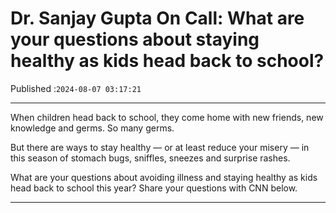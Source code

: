 # Dr. Sanjay Gupta On Call: What are your questions about staying healthy as kids head back to school?

Published :`2024-08-07 03:17:21`

---

When children head back to school, they come home with new friends, new knowledge and germs. So many germs.

But there are ways to stay healthy — or at least reduce your misery — in this season of stomach bugs, sniffles, sneezes and surprise rashes.

What are your questions about avoiding illness and staying healthy as kids head back to school this year? Share your questions with CNN below.

---

